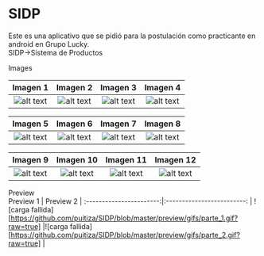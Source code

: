 # SIDP
Este es una aplicativo que se pidió para la postulación como practicante en android en Grupo Lucky.  
SIDP->Sistema de Productos  

Images  

Imagen 1             	   |  Imagen 2	        				| Imagen 3		 		           | Imagen 4		        			 |
:-----------------------:|:-------------------------: | :-------------------------:|:-------------------------:|
![alt text][logo1] 		   |![alt text][logo2] 	    		|![alt text][logo3]	    		 |![alt text][logo4]	    	 |	

Imagen 5             	   |  Imagen 6					| Imagen 7		 		     | Imagen 8					 |
:-------------------------:|:-------------------------: | :-------------------------:|:-------------------------:|
![alt text][logo5] 		   |![alt text][logo6] 	 		|![alt text][logo7]			 |![alt text][logo8]		 |	

Imagen 9             	   |  Imagen 10					| Imagen 11		 		     | Imagen 12				 |
:-------------------------:|:-------------------------: | :-------------------------:|:-------------------------:|
![alt text][logo9] 		   |![alt text][logo10] 	 	|![alt text][logo11]		 |![alt text][logo12]		 |	


Preview  
Preview 1             	 |  Preview 2	        				|
:-----------------------:|:-------------------------: |
![carga fallida][https://github.com/puitiza/SIDP/blob/master/preview/gifs/parte_1.gif?raw=true] 	 |![carga fallida][https://github.com/puitiza/SIDP/blob/master/preview/gifs/parte_2.gif?raw=true] 	    |



[logo1]: https://github.com/puitiza/SIDP/blob/master/preview/images/1png.png?raw=true
[logo2]: https://github.com/puitiza/SIDP/blob/master/preview/images/2png.png?raw=true
[logo3]: https://github.com/puitiza/SIDP/blob/master/preview/images/3png.png?raw=true
[logo4]: https://github.com/puitiza/SIDP/blob/master/preview/images/4png.png?raw=true
[logo5]: https://github.com/puitiza/SIDP/blob/master/preview/images/5png.png?raw=true
[logo6]: https://github.com/puitiza/SIDP/blob/master/preview/images/6png.png?raw=true
[logo7]: https://github.com/puitiza/SIDP/blob/master/preview/images/7png.png?raw=true
[logo8]: https://github.com/puitiza/SIDP/blob/master/preview/images/8png.png?raw=true
[logo9]: https://github.com/puitiza/SIDP/blob/master/preview/images/9png.png?raw=true
[logo10]: https://github.com/puitiza/SIDP/blob/master/preview/images/10png.png?raw=true
[logo11]: https://github.com/puitiza/SIDP/blob/master/preview/images/11png.png?raw=true
[logo12]: https://github.com/puitiza/SIDP/blob/master/preview/images/12png.png?raw=true

[gif1]: https://github.com/puitiza/SIDP/blob/master/preview/gifs/parte_1.gif?raw=true
[gif2]: https://github.com/puitiza/SIDP/blob/master/preview/gifs/parte_2.gif?raw=true
